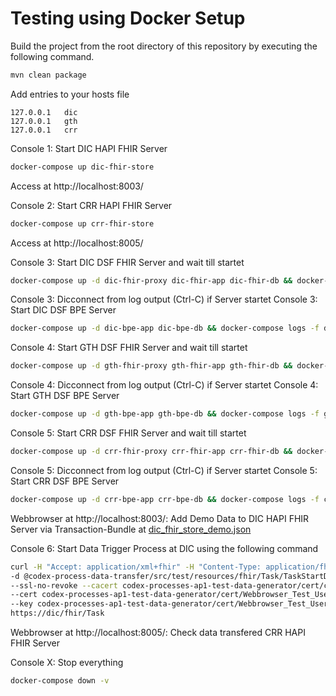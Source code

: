 # Testing using Docker Setup

Build the project from the root directory of this repository by executing the following command.

```sh
mvn clean package
```

Add entries to your hosts file
```
127.0.0.1	dic
127.0.0.1	gth
127.0.0.1	crr
```

Console 1: Start DIC HAPI FHIR Server
```sh
docker-compose up dic-fhir-store
```
Access at http://localhost:8003/

Console 2: Start CRR HAPI FHIR Server
```sh
docker-compose up crr-fhir-store
```
Access at http://localhost:8005/

Console 3: Start DIC DSF FHIR Server and wait till startet
```sh
docker-compose up -d dic-fhir-proxy dic-fhir-app dic-fhir-db && docker-compose logs -f dic-fhir-app
```
Console 3: Dicconnect from log output (Ctrl-C) if Server startet
Console 3: Start DIC DSF BPE Server
```sh
docker-compose up -d dic-bpe-app dic-bpe-db && docker-compose logs -f dic-fhir-app dic-bpe-app
````

Console 4: Start GTH DSF FHIR Server and wait till startet
```sh
docker-compose up -d gth-fhir-proxy gth-fhir-app gth-fhir-db && docker-compose logs -f gth-fhir-app
```
Console 4: Dicconnect from log output (Ctrl-C) if Server startet
Console 4: Start GTH DSF BPE Server
```sh
docker-compose up -d gth-bpe-app gth-bpe-db && docker-compose logs -f gth-fhir-app gth-bpe-app
````

Console 5: Start CRR DSF FHIR Server and wait till startet
```sh
docker-compose up -d crr-fhir-proxy crr-fhir-app crr-fhir-db && docker-compose logs -f crr-fhir-app
```
Console 5: Dicconnect from log output (Ctrl-C) if Server startet
Console 5: Start CRR DSF BPE Server
```sh
docker-compose up -d crr-bpe-app crr-bpe-db && docker-compose logs -f crr-fhir-app crr-bpe-app
````

Webbrowser at http://localhost:8003/: Add Demo Data to DIC HAPI FHIR Server via Transaction-Bundle at
[dic_fhir_store_demo.json](codex-process-data-transfer/src/test/resources/fhir/Bundle/dic_fhir_store_demo.json)

Console 6: Start Data Trigger Process at DIC using the following command
```sh
curl -H "Accept: application/xml+fhir" -H "Content-Type: application/fhir+xml" \
-d @codex-process-data-transfer/src/test/resources/fhir/Task/TaskStartDataTrigger.xml \
--ssl-no-revoke --cacert codex-processes-ap1-test-data-generator/cert/ca/testca_certificate.pem \
--cert codex-processes-ap1-test-data-generator/cert/Webbrowser_Test_User/Webbrowser_Test_User_certificate.pem \
--key codex-processes-ap1-test-data-generator/cert/Webbrowser_Test_User/Webbrowser_Test_User_private-key.pem \
https://dic/fhir/Task
```

Webbrowser at http://localhost:8005/: Check data transfered CRR HAPI FHIR Server

Console X: Stop everything
```sh
docker-compose down -v
```